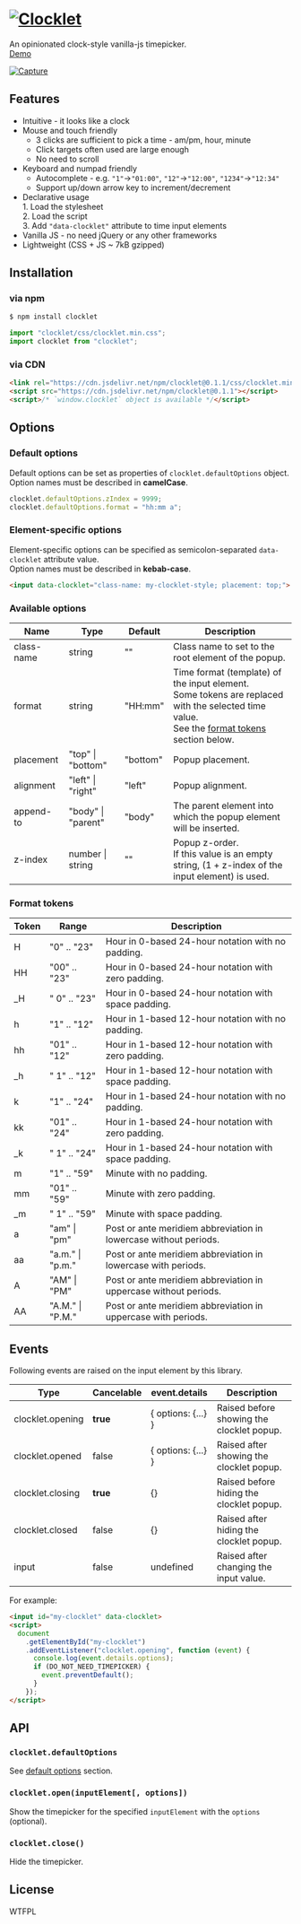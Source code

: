 # <a name="clocklet" href="#clocklet" style="pointer-events:none">![Clocklet](https://luncheon.github.io/clocklet/docs/logo.png)</a>

An opinionated clock-style vanilla-js timepicker.  
[Demo](https://luncheon.github.io/clocklet/docs/demo.html)

<a href="#clocklet" style="pointer-events:none">![Capture](https://luncheon.github.io/clocklet/docs/capture.png)</a>


## Features

* Intuitive - it looks like a clock
* Mouse and touch friendly
  * 3 clicks are sufficient to pick a time - am/pm, hour, minute
  * Click targets often used are large enough
  * No need to scroll
* Keyboard and numpad friendly
  * Autocomplete - e.g. `"1"`->`"01:00"`, `"12"`->`"12:00"`, `"1234"`->`"12:34"`
  * Support up/down arrow key to increment/decrement
* Declarative usage  
  1\. Load the stylesheet  
  2\. Load the script  
  3\. Add `"data-clocklet"` attribute to time input elements
* Vanilla JS - no need jQuery or any other frameworks
* Lightweight (CSS + JS ~ 7kB gzipped)

## Installation

### via npm

```bash
$ npm install clocklet
```

```javascript
import "clocklet/css/clocklet.min.css";
import clocklet from "clocklet";
```

### via CDN

```html
<link rel="https://cdn.jsdelivr.net/npm/clocklet@0.1.1/css/clocklet.min.css">
<script src="https://cdn.jsdelivr.net/npm/clocklet@0.1.1"></script>
<script>/* `window.clocklet` object is available */</script>
```

## Options

### Default options

Default options can be set as properties of `clocklet.defaultOptions` object.  
Option names must be described in **camelCase**.

```javascript
clocklet.defaultOptions.zIndex = 9999;
clocklet.defaultOptions.format = "hh:mm a";
```

### Element-specific options

Element-specific options can be specified as semicolon-separated `data-clocklet` attribute value.  
Option names must be described in **kebab-case**.

```html
<input data-clocklet="class-name: my-clocklet-style; placement: top;">
```

### Available options

| Name       | Type               | Default  | Description                                                                                     |
| ---------- | ------------------ | -------- | ----------------------------------------------------------------------------------------------- |
| class-name | string             | ""       | Class name to set to the root element of the popup.                                             |
| format     | string             | "HH:mm"  | Time format (template) of the input element.<br>Some tokens are replaced with the selected time value.<br>See the [format tokens](#format-tokens) section below. |
| placement  | "top" \| "bottom"  | "bottom" | Popup placement.                                                                                |
| alignment  | "left" \| "right"  | "left"   | Popup alignment.                                                                                |
| append-to  | "body" \| "parent" | "body"   | The parent element into which the popup element will be inserted.                               |
| z-index    | number \| string   | ""       | Popup z-order.<br>If this value is an empty string, (1 + z-index of the input element) is used. |

### Format tokens

| Token | Range            | Description                                                      |
| ----- | ---------------- | ---------------------------------------------------------------- |
| H     | "0" .. "23"      | Hour in 0-based 24-hour notation with no padding.                |
| HH    | "00" .. "23"     | Hour in 0-based 24-hour notation with zero padding.              |
| \_H   | " 0" .. "23"     | Hour in 0-based 24-hour notation with space padding.             |
| h     | "1" .. "12"      | Hour in 1-based 12-hour notation with no padding.                |
| hh    | "01" .. "12"     | Hour in 1-based 12-hour notation with zero padding.              |
| \_h   | " 1" .. "12"     | Hour in 1-based 12-hour notation with space padding.             |
| k     | "1" .. "24"      | Hour in 1-based 24-hour notation with no padding.                |
| kk    | "01" .. "24"     | Hour in 1-based 24-hour notation with zero padding.              |
| \_k   | " 1" .. "24"     | Hour in 1-based 24-hour notation with space padding.             |
| m     | "1" .. "59"      | Minute with no padding.                                          |
| mm    | "01" .. "59"     | Minute with zero padding.                                        |
| \_m   | " 1" .. "59"     | Minute with space padding.                                       |
| a     | "am" \| "pm"     | Post or ante meridiem abbreviation in lowercase without periods. |
| aa    | "a.m." \| "p.m." | Post or ante meridiem abbreviation in lowercase with periods.    |
| A     | "AM" \| "PM"     | Post or ante meridiem abbreviation in uppercase without periods. |
| AA    | "A.M." \| "P.M." | Post or ante meridiem abbreviation in uppercase with periods.    |


## Events

Following events are raised on the input element by this library.

| Type             | Cancelable | event.details      | Description                               |
| ---------------- | ---------- | ------------------ | ----------------------------------------- |
| clocklet.opening | **true**   | { options: {...} } | Raised before showing the clocklet popup. |
| clocklet.opened  | false      | { options: {...} } | Raised after showing the clocklet popup.  |
| clocklet.closing | **true**   | {}                 | Raised before hiding the clocklet popup.  |
| clocklet.closed  | false      | {}                 | Raised after hiding the clocklet popup.   |
| input            | false      | undefined          | Raised after changing the input value.    |

For example:

```html
<input id="my-clocklet" data-clocklet>
<script>
  document
    .getElementById("my-clocklet")
    .addEventListener("clocklet.opening", function (event) {
      console.log(event.details.options);
      if (DO_NOT_NEED_TIMEPICKER) {
        event.preventDefault();
      }
    });
</script>
```


## API

### `clocklet.defaultOptions`

See [default options](#default-options) section.

### `clocklet.open(inputElement[, options])`

Show the timepicker for the specified `inputElement` with the `options` (optional).

### `clocklet.close()`

Hide the timepicker.

## License

WTFPL
